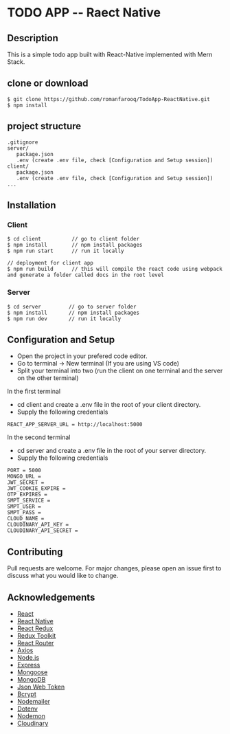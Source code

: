 # TODO APP -- Raect Native

## Description
This is a simple todo app built with React-Native implemented with Mern Stack.


## clone or download
```terminal
$ git clone https://github.com/romanfarooq/TodoApp-ReactNative.git
$ npm install
```

## project structure
```terminal
.gitignore
server/
   package.json
   .env (create .env file, check [Configuration and Setup session])
client/
   package.json
   .env (create .env file, check [Configuration and Setup session])
...
```

## Installation

### Client
```terminal
$ cd client          // go to client folder
$ npm install        // npm install packages
$ npm run start      // run it locally

// deployment for client app
$ npm run build      // this will compile the react code using webpack and generate a folder called docs in the root level
```

### Server
```terminal
$ cd server         // go to server folder
$ npm install       // npm install packages
$ npm run dev       // run it locally
```

## Configuration and Setup
- Open the project in your prefered code editor.
- Go to terminal -> New terminal (If you are using VS code)
- Split your terminal into two (run the client on one terminal and the server on the other terminal)

In the first terminal
- cd client and create a .env file in the root of your client directory.
- Supply the following credentials

```
REACT_APP_SERVER_URL = http://localhost:5000
```

In the second terminal
- cd server and create a .env file in the root of your server directory.
- Supply the following credentials

```
PORT = 5000
MONGO_URL =
JWT_SECRET =
JWT_COOKIE_EXPIRE =
OTP_EXPIRES =
SMPT_SERVICE = 
SMPT_USER = 
SMPT_PASS =
CLOUD_NAME =
CLOUDINARY_API_KEY =
CLOUDINARY_API_SECRET =
```

## Contributing
Pull requests are welcome. For major changes, please open an issue first to discuss what you would like to change.


## Acknowledgements
- [React](https://reactjs.org/)
- [React Native](https://reactnative.dev/)
- [React Redux](https://react-redux.js.org/)
- [Redux Toolkit](https://redux-toolkit.js.org/)
- [React Router](https://reactrouter.com/)
- [Axios](https://axios-http.com/)
- [Node.js](https://nodejs.org/en/)
- [Express](https://expressjs.com/)
- [Mongoose](https://mongoosejs.com/)
- [MongoDB](https://www.mongodb.com/)
- [Json Web Token](https://jwt.io/)
- [Bcrypt](https://www.npmjs.com/package/bcrypt)
- [Nodemailer](https://nodemailer.com/about/)
- [Dotenv](https://www.npmjs.com/package/dotenv)
- [Nodemon](https://www.npmjs.com/package/nodemon)
- [Cloudinary](https://cloudinary.com/)
